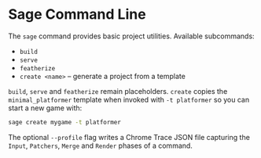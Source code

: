 # Sage Command Line

The `sage` command provides basic project utilities. Available subcommands:

* `build`
* `serve`
* `featherize`
* `create <name>` – generate a project from a template

`build`, `serve` and `featherize` remain placeholders. `create` copies the
`minimal_platformer` template when invoked with ``-t platformer`` so you can
start a new game with:

```bash
sage create mygame -t platformer
```

The optional ``--profile`` flag writes a Chrome Trace JSON file capturing the
`Input`, `Patchers`, `Merge` and `Render` phases of a command.
